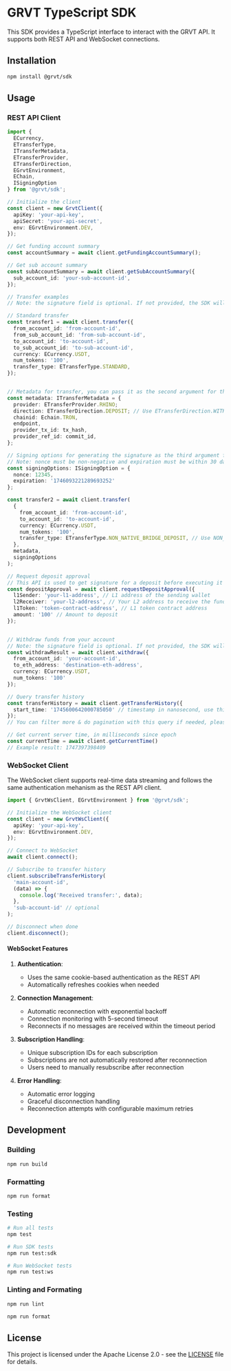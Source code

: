 # GRVT TypeScript SDK

This SDK provides a TypeScript interface to interact with the GRVT API. It supports both REST API and WebSocket connections.

## Installation

```bash
npm install @grvt/sdk
```

## Usage

### REST API Client

```typescript
import {
  ECurrency,
  ETransferType,
  ITransferMetadata,
  ETransferProvider,
  ETransferDirection,
  EGrvtEnvironment,
  EChain,
  ISigningOption
} from '@grvt/sdk';

// Initialize the client
const client = new GrvtClient({
  apiKey: 'your-api-key',
  apiSecret: 'your-api-secret',
  env: EGrvtEnvironment.DEV,
});

// Get funding account summary
const accountSummary = await client.getFundingAccountSummary();

// Get sub account summary
const subAccountSummary = await client.getSubAccountSummary({
  sub_account_id: 'your-sub-account-id',
});

// Transfer examples
// Note: the signature field is optional. If not provided, the SDK will automatically compute it using the apiSecret and provided signing options

// Standard transfer
const transfer1 = await client.transfer({
  from_account_id: 'from-account-id',
  from_sub_account_id: 'from-sub-account-id',
  to_account_id: 'to-account-id',
  to_sub_account_id: 'to-sub-account-id',
  currency: ECurrency.USDT,
  num_tokens: '100',
  transfer_type: ETransferType.STANDARD,
});


// Metadata for transfer, you can pass it as the second argument for the transfer API
const metadata: ITransferMetadata = {
  provider: ETransferProvider.RHINO;
  direction: ETransferDirection.DEPOSIT; // Use ETransferDirection.WITHDRAWAL for withdraw flow
  chainid: Echain.TRON,
  endpoint,
  provider_tx_id: tx_hash,
  provider_ref_id: commit_id,
};

// Signing options for generating the signature as the third argument for the transfer API
// Note: nonce must be non-negative and expiration must be within 30 days
const signingOptions: ISigningOption = {
  nonce: 12345,
  expiration: '1746093221289693252'
};

const transfer2 = await client.transfer(
  {
    from_account_id: 'from-account-id',
    to_account_id: 'to-account-id',
    currency: ECurrency.USDT,
    num_tokens: '100',
    transfer_type: ETransferType.NON_NATIVE_BRIDGE_DEPOSIT, // Use NON_NATIVE_BRIDGE_WITHDRAW for withdraw flow
  },
  metadata,
  signingOptions
);

// Request deposit approval
// This API is used to get signature for a deposit before executing it
const depositApproval = await client.requestDepositApproval({
  l1Sender: 'your-l1-address', // L1 address of the sending wallet
  l2Receiver: 'your-l2-address', // Your L2 address to receive the funds
  l1Token: 'token-contract-address', // L1 token contract address
  amount: '100' // Amount to deposit
});


// Withdraw funds from your account
// Note: the signature field is optional. If not provided, the SDK will automatically compute it using the apiSecret and provided signing options
const withdrawResult = await client.withdraw({
  from_account_id: 'your-account-id',
  to_eth_address: 'destination-eth-address',
  currency: ECurrency.USDT,
  num_tokens: '100'
});

// Query transfer history
const transferHistory = await client.getTransferHistory({
  start_time: '1745600642000785050' // timestamp in nanosecond, use this to get all transfers with event time >= start_time
});
// You can filter more & do pagination with this query if needed, please take a look at the request interface to get more details

// Get current server time, in milliseconds since epoch
const currentTime = await client.getCurrentTime()
// Example result: 1747397398409


```

### WebSocket Client

The WebSocket client supports real-time data streaming and follows the same authentication mehanism as the REST API client.

```typescript
import { GrvtWsClient, EGrvtEnvironment } from '@grvt/sdk';

// Initialize the WebSocket client
const client = new GrvtWsClient({
  apiKey: 'your-api-key',
  env: EGrvtEnvironment.DEV,
});

// Connect to WebSocket
await client.connect();

// Subscribe to transfer history
client.subscribeTransferHistory(
  'main-account-id',
  (data) => {
    console.log('Received transfer:', data);
  },
  'sub-account-id' // optional
);

// Disconnect when done
client.disconnect();
```

#### WebSocket Features

1. **Authentication**:
   - Uses the same cookie-based authentication as the REST API
   - Automatically refreshes cookies when needed

2. **Connection Management**:
   - Automatic reconnection with exponential backoff
   - Connection monitoring with 5-second timeout
   - Reconnects if no messages are received within the timeout period

3. **Subscription Handling**:
   - Unique subscription IDs for each subscription
   - Subscriptions are not automatically restored after reconnection
   - Users need to manually resubscribe after reconnection

4. **Error Handling**:
   - Automatic error logging
   - Graceful disconnection handling
   - Reconnection attempts with configurable maximum retries

## Development

### Building

```bash
npm run build
```

### Formatting

```bash
npm run format
```

### Testing

```bash
# Run all tests
npm test

# Run SDK tests
npm run test:sdk

# Run WebSocket tests
npm run test:ws
```

### Linting and Formating

```bash
npm run lint
```

```bash
npm run format
```

## License

This project is licensed under the Apache License 2.0 - see the [LICENSE](LICENSE) file for details.
